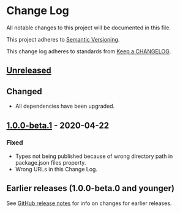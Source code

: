 # Change Log

All notable changes to this project will be documented in this file.

This project adheres to [Semantic Versioning](https://semver.org).

This change log adheres to standards from [Keep a CHANGELOG](https://keepachangelog.com).

## [Unreleased]

## Changed
- All dependencies have been upgraded.

## [1.0.0-beta.1] - 2020-04-22

### Fixed
- Types not being published because of wrong directory path in package.json files property.
- Wrong URLs in this Change Log.

## Earlier releases (1.0.0-beta.0 and younger)
See [GitHub release notes](https://github.com/codistica/codistica-js/releases?after=@codistica/types@1.0.0-beta.1)
for info on changes for earlier releases.

[Unreleased]: https://github.com/codistica/codistica-js/compare/@codistica/types@1.0.0-beta.1...HEAD
[1.0.0-beta.1]: https://github.com/codistica/codistica-js/compare/@codistica/types@1.0.0-beta.0...@codistica/types@1.0.0-beta.1
